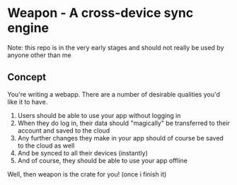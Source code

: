# Weapon - A cross-device sync engine 

Note: this repo is in the very early stages and should not really be used by anyone other than me

## Concept

You're writing a webapp. There are a number of desirable qualities you'd like it to have.

1. Users should be able to use your app without logging in
2. When they do log in, their data should "magically" be transferred to their account and saved to the cloud
3. Any further changes they make in your app should of course be saved to the cloud as well
4. And be synced to all their devices (instantly)
5. And of course, they should be able to use your app offline

Well, then weapon is the crate for you! (once i finish it)
